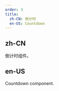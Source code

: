 ```yaml
---
order: 3
title:
  zh-CN: 倒计时
  en-US: Countdown
---
```


## zh-CN

倒计时组件。

## en-US

Countdown component.
